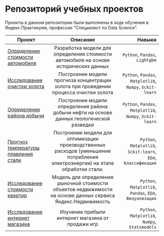 # Репозиторий учебных проектов
  
Проекты в данном репозитории были выполнены в ходе обучения в Яндекс.Практикуме, профессии "Специалист по Data Science".
  
| Проект        | Описание           | Навыки  |
| ------------- |:-------------:| -----:|
| [Определение стоимости автомобиля](https://github.com/ADrynkov/projects/tree/main/Определение%20стоимости%20автомобилей)      | Разработка модели для определения стоимости автомобиля на основе исторических данных| `Python`, `Pandas`, `Lightgbm`|
| [Исследование очистки золота](https://github.com/ADrynkov/projects/tree/main/Исследование%20очистки%20золота)      | Построение модели прогноза концентрации золота при проведении процесса очистки золота| `Python`, `Pandas`, `Matplotlib`, `Numpy`, `Sckit-learn`|
| [Определение района добычи](https://github.com/ADrynkov/projects/tree/main/Определение%20района%20добычи)      | Построение модели определения района добычи нефти на основе данных геологической разведки| `Python`, `Pandas`, `Matplotlib`, `Numpy`, `Sckit-learn`|
| [Прогноз температуры плавления стали](https://github.com/ADrynkov/projects/tree/main/Прогноз%20температуры%20плавления%20стали)      | Построение модели для оптимизации производственных расходов (уменьшение потребления электроэнергии) на этапе обработки стали. | `Python`, `Matplotlib`, `Sckit-learn`, `EDA`, `Классификация`|
| [Исследование стоимости квартир](https://github.com/ADrynkov/projects/tree/main/Исследование%20стоимости%20квартир)      | Модель для определения рыночной стоимости объектов недвижимости на основе данных сервиса Яндекс.Недвижимость| `Python`, `Matplotlib`, `Pandas`, `EDA`, `Визуализация`|
| [Исследование интернет магазина](https://github.com/ADrynkov/projects/tree/main/Исследование%20интернет%20магазина)      | Изучение прибыли интернет магазина от продажи игр | `Python`, `Matplotlib`, `Numpy`, `Statsmodels`|